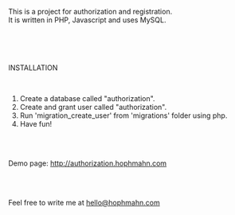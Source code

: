 This is a project for authorization and registration.<br/>
It is written in PHP, Javascript and uses MySQL.

<br/>
<br/>
<br/>

INSTALLATION

<br/>

1) Create a database called "authorization".<br/>
2) Create and grant user called "authorization".<br/>
3) Run 'migration_create_user' from 'migrations' folder using php.<br/>
4) Have fun!<br/>

<br/>
<br/>

Demo page: http://authorization.hophmahn.com

<br/>
<br/>

Feel free to write me at hello@hophmahn.com
